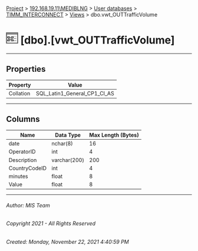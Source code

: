 #### 

[Project](../../../../index.md) > [192.168.19.11\\MEDIBLNG](../../../index.md) > [User databases](../../index.md) > [TIMM_INTERCONNECT](../index.md) > [Views](Views.md) > dbo.vwt_OUTTrafficVolume

# ![Views](../../../../Images/View32.png) [dbo].[vwt_OUTTrafficVolume]

---

## <a name="#properties"></a>Properties

| Property | Value |
|---|---|
| Collation | SQL_Latin1_General_CP1_CI_AS |


---

## <a name="#columns"></a>Columns

| Name | Data Type | Max Length (Bytes) |
|---|---|---|
| date | nchar(8) | 16 |
| OperatorID | int | 4 |
| Description | varchar(200) | 200 |
| CountryCodeID | int | 4 |
| minutes | float | 8 |
| Value | float | 8 |


---

###### Author:  MIS Team

###### Copyright 2021 - All Rights Reserved

###### Created: Monday, November 22, 2021 4:40:59 PM

